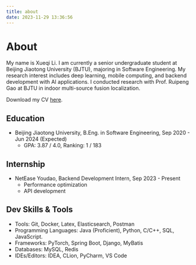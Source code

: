 ```yaml
---
title: about
date: 2023-11-29 13:36:56
---
```

# About

My name is Xueqi Li. I am currently a senior undergraduate student at Beijing Jiaotong University (BJTU), majoring in Software Engineering. My research interest includes deep learning, mobile computing, and backend development with AI applications. I conducted research with Prof. Ruipeng Gao at BJTU in indoor multi-source fusion localization.

Download my CV [here](/download/cv_xueqili.pdf).

## Education
- Beijing Jiaotong University, B.Eng. in Software Engineering, Sep 2020 - Jun 2024 (Expected)
  - GPA: 3.87 / 4.0, Ranking: 1 / 183

## Internship
- NetEase Youdao, Backend Development Intern, Sep 2023 - Present
  - Performance optimization
  - API development

## Dev Skills & Tools
- Tools: Git, Docker, Latex, Elasticsearch, Postman
- Programming Languages: Java (Proficient), Python, C/C++, SQL, JavaScript.
- Frameworks: PyTorch, Spring Boot, Django, MyBatis
- Databases: MySQL, Redis
- IDEs/Editors: IDEA, CLion, PyCharm, VS Code
